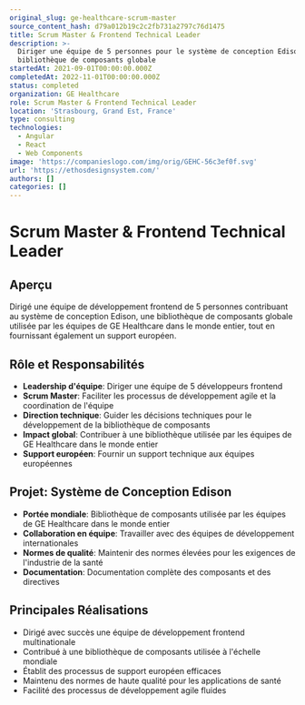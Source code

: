 ```yaml
---
original_slug: ge-healthcare-scrum-master
source_content_hash: d79a012b19c2c2fb731a2797c76d1475
title: Scrum Master & Frontend Technical Leader
description: >-
  Diriger une équipe de 5 personnes pour le système de conception Edison - une
  bibliothèque de composants globale
startedAt: 2021-09-01T00:00:00.000Z
completedAt: 2022-11-01T00:00:00.000Z
status: completed
organization: GE Healthcare
role: Scrum Master & Frontend Technical Leader
location: 'Strasbourg, Grand Est, France'
type: consulting
technologies:
  - Angular
  - React
  - Web Components
image: 'https://companieslogo.com/img/orig/GEHC-56c3ef0f.svg'
url: 'https://ethosdesignsystem.com/'
authors: []
categories: []
---
```


# Scrum Master & Frontend Technical Leader

## Aperçu

Dirigé une équipe de développement frontend de 5 personnes contribuant au système de conception Edison, une bibliothèque de composants globale utilisée par les équipes de GE Healthcare dans le monde entier, tout en fournissant également un support européen.

## Rôle et Responsabilités

- **Leadership d'équipe**: Diriger une équipe de 5 développeurs frontend
- **Scrum Master**: Faciliter les processus de développement agile et la coordination de l'équipe
- **Direction technique**: Guider les décisions techniques pour le développement de la bibliothèque de composants
- **Impact global**: Contribuer à une bibliothèque utilisée par les équipes de GE Healthcare dans le monde entier
- **Support européen**: Fournir un support technique aux équipes européennes

## Projet: Système de Conception Edison

- **Portée mondiale**: Bibliothèque de composants utilisée par les équipes de GE Healthcare dans le monde entier
- **Collaboration en équipe**: Travailler avec des équipes de développement internationales
- **Normes de qualité**: Maintenir des normes élevées pour les exigences de l'industrie de la santé
- **Documentation**: Documentation complète des composants et des directives

## Principales Réalisations

- Dirigé avec succès une équipe de développement frontend multinationale
- Contribué à une bibliothèque de composants utilisée à l'échelle mondiale
- Établit des processus de support européen efficaces
- Maintenu des normes de haute qualité pour les applications de santé
- Facilité des processus de développement agile fluides

